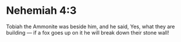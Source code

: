 # Nehemiah 4:3

Tobiah the Ammonite was beside him, and he said, Yes, what they are building — if a fox goes up on it he will break down their stone wall!
